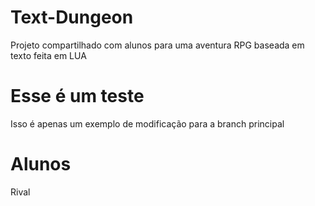# Text-Dungeon
Projeto compartilhado com alunos para uma aventura RPG baseada em texto feita em LUA

# Esse é um teste
Isso é apenas um exemplo de modificação para a branch principal

# Alunos
Rival